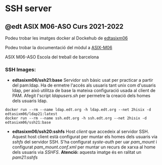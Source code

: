 # SSH server
## @edt ASIX M06-ASO Curs 2021-2022

Podeu trobar les imatges docker al Dockehub de [edtasixm06](https://hub.docker.com/u/edtasixm06/)

Podeu trobar la documentació del mòdul a [ASIX-M06](https://sites.google.com/site/asixm06edt/)

ASIX M06-ASO Escola del treball de barcelona


### SSH Images:

 * **edtasixm06/ssh21:base** Servidor ssh bàsic usat per practicar a partir del pam:ldap.
   Ha de ermetre l'accés als usuaris tant unix com d'usuaris ldap, per això utilitza de base
   la mateixa configuració usada al client de PAM. Afegit l'script *ldapusers.sh* per permetre
   la creació dels homes dels usuaris ldap.
 
``` 
docker run --rm --name ldap.edt.org -h ldap.edt.org --net 2hisix -d edtasixm06/ldap21:latest
docker run --rm --name ssh.edt.org -h ssh.edt.org --net 2hisix -d edtasixm06/ssh21:base
```

 * **edtasixm06/ssh20:sshfs** Host *client* que accedeix al servidor SSH. Aquest host client 
   està configurat per muntar els homes dels usuaris via *sshfs* del servidor SSH. S'ha 
   configurat *syste-auth* per uar *pam_mount* i configurat *pam_mount.conf.xml* per muntar
   un recurs de xarxa al home dels usuaris via *SSHFS*. 
   **Atenció:** aquesta imatge és en ralitat un *pam21:sshfs*


